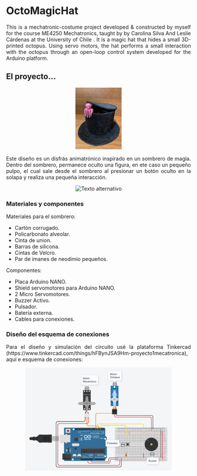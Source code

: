 # OctoMagicHat
<div style="text-align: justify">
This is a mechatronic-costume project developed &amp; constructed by myself for the course ME4250 Mechatronics, taught by by Carolina Silva And Leslie Cárdenas at the University of Chile . It is a magic hat that hides a small 3D-printed octopus. Using servo motors, the hat performs a small interaction with the octopus through an open-loop control system developed for the Arduino platform.
</div>

## El proyecto...

<p align="center">
<img src=Pics/OctoMagicHat.jpeg alt="Texto alternativo" width="25%" height="25%">
</p>


<div style="text-align: justify">
Este diseño es un disfrás animatrónico inspirado en un sombrero de magia. Dentro del sombrero, permanece oculto una figura, en ete caso un pequeño pulpo, el cual sale desde el sombrero al presionar un botón oculto en la solapa y realiza una pequeña interacción.
  
</div>

<p align="center">
  <img src=Pics/gif_hat.gif alt="Texto alternativo" width="300">
</p>

### Materiales y componentes

Materiales para el sombrero:
- Cartón corrugado.
- Policarbonato alveolar.
- Cinta de union.
- Barras de silicona.
- Cintas de Velcro.
- Par de imanes de neodimio pequeños.

Componentes:
- Placa Arduino NANO.
- Shield servomotores para Arduino NANO.
- 2 Micro Servomotores.
- Buzzer Activo.
- Pulsador.
- Batería externa.
- Cables para conexiones.

### Diseño del esquema de conexiones


<div style="text-align: justify">
  Para el diseño y simulación del circuito usé la plataforma Tinkercad (https://www.tinkercad.com/things/hFBynJSA9Hm-proyecto1mecatronica), aquí e esquema de conexiones:
  
</div>


<p align="center">
  <img src=Pics/electric_diagram.png alt="Texto alternativo" width="400">
</p>



